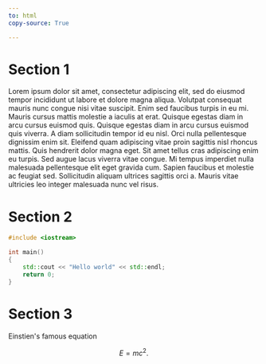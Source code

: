 ```yaml
---
to: html
copy-source: True

---
```


# Section 1

Lorem ipsum dolor sit amet, consectetur adipiscing elit, sed do eiusmod tempor incididunt ut labore et dolore magna aliqua. Volutpat consequat mauris nunc congue nisi vitae suscipit. Enim sed faucibus turpis in eu mi. Mauris cursus mattis molestie a iaculis at erat. Quisque egestas diam in arcu cursus euismod quis. Quisque egestas diam in arcu cursus euismod quis viverra. A diam sollicitudin tempor id eu nisl. Orci nulla pellentesque dignissim enim sit. Eleifend quam adipiscing vitae proin sagittis nisl rhoncus mattis. Quis hendrerit dolor magna eget. Sit amet tellus cras adipiscing enim eu turpis. Sed augue lacus viverra vitae congue. Mi tempus imperdiet nulla malesuada pellentesque elit eget gravida cum. Sapien faucibus et molestie ac feugiat sed. Sollicitudin aliquam ultrices sagittis orci a. Mauris vitae ultricies leo integer malesuada nunc vel risus.

# Section 2

~~~cpp
#include <iostream>

int main()
{
    std::cout << "Hello world" << std::endl;
    return 0;
}
~~~

# Section 3

Einstien's famous equation

$$
E = m c^2.
$$


